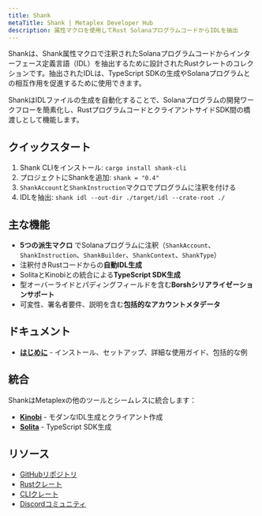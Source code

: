 ```yaml
---
title: Shank
metaTitle: Shank | Metaplex Developer Hub
description: 属性マクロを使用してRust SolanaプログラムコードからIDLを抽出
---
```


Shankは、Shank属性マクロで注釈されたSolanaプログラムコードからインターフェース定義言語（IDL）を抽出するために設計されたRustクレートのコレクションです。抽出されたIDLは、TypeScript SDKの生成やSolanaプログラムとの相互作用を促進するために使用できます。

ShankはIDLファイルの生成を自動化することで、Solanaプログラムの開発ワークフローを簡素化し、RustプログラムコードとクライアントサイドSDK間の橋渡しとして機能します。

## クイックスタート

1. Shank CLIをインストール: `cargo install shank-cli`
2. プロジェクトにShankを追加: `shank = "0.4"`
3. `ShankAccount`と`ShankInstruction`マクロでプログラムに注釈を付ける
4. IDLを抽出: `shank idl --out-dir ./target/idl --crate-root ./`

## 主な機能

- **5つの派生マクロ** でSolanaプログラムに注釈（`ShankAccount`、`ShankInstruction`、`ShankBuilder`、`ShankContext`、`ShankType`）
- 注釈付きRustコードからの**自動IDL生成**
- SolitaとKinobiとの統合による**TypeScript SDK生成**
- 型オーバーライドとパディングフィールドを含む**Borshシリアライゼーションサポート**
- 可変性、署名者要件、説明を含む**包括的なアカウントメタデータ**

## ドキュメント

- **[はじめに](/jp/shank/getting-started)** - インストール、セットアップ、詳細な使用ガイド、包括的な例

## 統合

ShankはMetaplexの他のツールとシームレスに統合します：
- **[Kinobi](/jp/umi/kinobi)** - モダンなIDL生成とクライアント作成
- **[Solita](/jp/legacy-documentation/developer-tools/solita)** - TypeScript SDK生成

## リソース

- [GitHubリポジトリ](https://github.com/metaplex-foundation/shank)
- [Rustクレート](https://docs.rs/shank)
- [CLIクレート](https://docs.rs/shank-cli)
- [Discordコミュニティ](https://discord.gg/metaplex)
